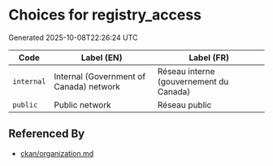 # Choices for registry_access

Generated 2025-10-08T22:26:24 UTC

| Code | Label (EN) | Label (FR) |
|------|------------|------------|
| `internal` | Internal (Government of Canada) network | Réseau interne (gouvernement du Canada) |
| `public` | Public network | Réseau public |


## Referenced By

- [ckan/organization.md](../ckan/organization.md)
